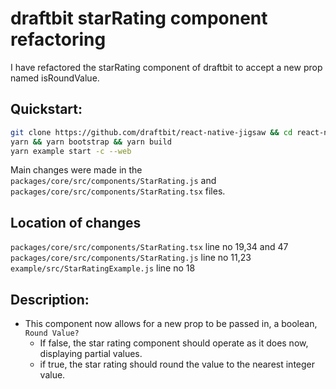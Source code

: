 # draftbit starRating component refactoring

I have refactored the starRating component of draftbit to accept a new prop named isRoundValue.

## Quickstart:

```sh
git clone https://github.com/draftbit/react-native-jigsaw && cd react-native-jigsaw
yarn && yarn bootstrap && yarn build
yarn example start -c --web
```

Main changes were made in the `packages/core/src/components/StarRating.js` and `packages/core/src/components/StarRating.tsx` files.

## Location of changes

`packages/core/src/components/StarRating.tsx` line no 19,34 and 47
`packages/core/src/components/StarRating.js` line no 11,23
`example/src/StarRatingExample.js` line no 18

## Description:

- This component now allows for a new prop to be passed in, a boolean, `Round Value?`
  - If false, the star rating component should operate as it does now, displaying partial values.
  - if true, the star rating should round the value to the nearest integer value.

```

```

```
